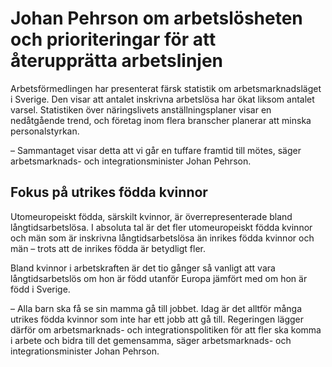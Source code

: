 # Johan Pehrson om arbetslösheten och prioriteringar för att återupprätta arbetslinjen

Arbetsförmedlingen har presenterat färsk statistik om arbetsmarknadsläget i Sverige. Den visar att antalet inskrivna arbetslösa har ökat liksom antalet varsel. Statistiken över näringslivets anställningsplaner visar en nedåtgående trend, och företag inom flera branscher planerar att minska personalstyrkan.

– Sammantaget visar detta att vi går en tuffare framtid till mötes, säger arbetsmarknads- och integrationsminister Johan Pehrson.

## Fokus på utrikes födda kvinnor

Utomeuropeiskt födda, särskilt kvinnor, är överrepresenterade bland långtidsarbetslösa. I absoluta tal är det fler utomeuropeiskt födda kvinnor och män som är inskrivna långtidsarbetslösa än inrikes födda kvinnor och män – trots att de inrikes födda är betydligt fler.

Bland kvinnor i arbetskraften är det tio gånger så vanligt att vara långtidsarbetslös om hon är född utanför Europa jämfört med om hon är född i Sverige.

– Alla barn ska få se sin mamma gå till jobbet. Idag är det alltför många utrikes födda kvinnor som inte har ett jobb att gå till. Regeringen lägger därför om arbetsmarknads- och integrationspolitiken för att fler ska komma i arbete och bidra till det gemensamma, säger arbetsmarknads- och integrationsminister Johan Pehrson.
